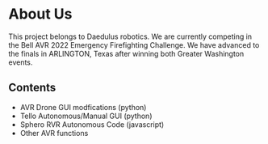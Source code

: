 # About Us

This project belongs to Daedulus robotics. We are currently competing in the Bell AVR 2022 Emergency Firefighting Challenge. 
We have advanced to the finals in ARLINGTON, Texas after winning both Greater Washington events. 

## Contents 
- AVR Drone GUI modfications (python)
- Tello Autonomous/Manual GUI (python)
- Sphero RVR Autonomous Code (javascript)
- Other AVR functions
